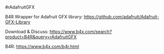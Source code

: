 #rAdafruitGFX

B4R Wrapper for Adafruit GFX library: https://github.com/adafruit/Adafruit-GFX-Library

Download & Discuss: https://www.b4x.com/search?product=B4R&query=rAdafruitGFX

B4R: https://www.b4x.com/b4r.html